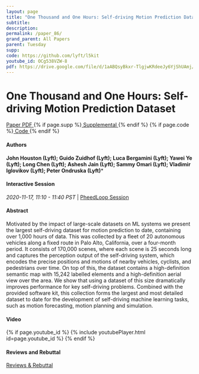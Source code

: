 ```yaml
---
layout: page
title: "One Thousand and One Hours: Self-driving Motion Prediction Dataset"
subtitle: 
description:
permalink: /paper_86/
grand_parent: All Papers
parent: Tuesday
supp: 
code: https://github.com/lyft/l5kit
youtube_id: OCg538VZW-8
pdf: https://drive.google.com/file/d/1aABQsyBkxr-TlgjwKRdeeJy6YjShUAmj/view
---
```


# One Thousand and One Hours: Self-driving Motion Prediction Dataset

<a href="https://drive.google.com/file/d/1aABQsyBkxr-TlgjwKRdeeJy6YjShUAmj/view" target="_blank" rel="noopener noreferrer" class="btn btn-blue"><i class="fa fa-file-text-o" aria-hidden="true"></i> Paper PDF </a> {% if page.supp %}<a href="" target="_blank" rel="noopener noreferrer" class="btn btn-green"><i class="fa fa-file-text-o" aria-hidden="true"></i> Supplemental </a>{% endif %} {% if page.code %}<a href="https://github.com/lyft/l5kit" target="_blank" rel="noopener noreferrer" class="btn"><i class="fa fa-github" aria-hidden="true"></i> Code </a>{% endif %} 

#### Authors
**John Houston (Lyft); Guido Zuidhof (Lyft); Luca Bergamini (Lyft); Yawei Ye (Lyft); Long Chen (Lyft); Ashesh Jain (Lyft); Sammy Omari (Lyft); Vladimir Iglovikov (Lyft); Peter Ondruska (Lyft)***

#### Interactive Session
<em>2020-11-17, 11:10 - 11:40 PST </em> | <a href="https://pheedloop.com/corl2020/virtual/?page=sessions&section=SES3GTLR9XJMLILS8" target="_blank" rel="noopener noreferrer"> PheedLoop Session <i class="fa fa-external-link" aria-hidden="true"></i> </a> 

#### Abstract
Motivated by the impact of large-scale datasets on ML systems we present the largest self-driving dataset for motion prediction to date, containing over 1,000 hours of data. This was collected by a fleet of 20 autonomous vehicles along a fixed route in Palo Alto, California, over a four-month period. It consists of 170,000 scenes, where each scene is 25 seconds long and captures the perception output of the self-driving system, which encodes the precise positions and motions of nearby vehicles, cyclists, and pedestrians over time. On top of this, the dataset contains a high-definition semantic map with 15,242 labelled elements and a high-definition aerial view over the area. We show that using a dataset of this size dramatically improves performance for key self-driving problems. Combined with the provided software kit, this collection forms the largest and most detailed dataset to date for the development of self-driving machine learning tasks, such as motion forecasting, motion planning and simulation. 

#### Video
{% if page.youtube_id %}
{% include youtubePlayer.html id=page.youtube_id %}
{% endif %}

#### Reviews and Rebuttal
<a href="https://drive.google.com/file/d/1YE2Sqd_tPA_T7pEOHKl_DO3xxj1S3Pme/view" target="_blank" rel="noopener noreferrer" class="btn btn-purple"><i class="fa fa-pencil-square-o" aria-hidden="true"></i> Reviews & Rebuttal </a>


